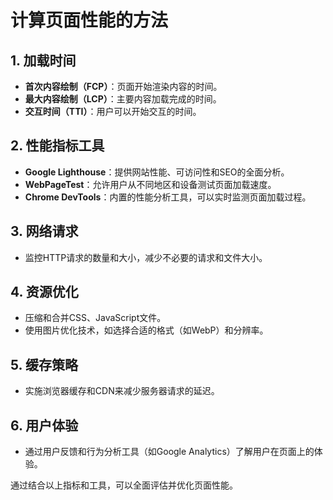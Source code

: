 # 计算页面性能的方法

## 1. 加载时间
- **首次内容绘制（FCP）**：页面开始渲染内容的时间。
- **最大内容绘制（LCP）**：主要内容加载完成的时间。
- **交互时间（TTI）**：用户可以开始交互的时间。

## 2. 性能指标工具
- **Google Lighthouse**：提供网站性能、可访问性和SEO的全面分析。
- **WebPageTest**：允许用户从不同地区和设备测试页面加载速度。
- **Chrome DevTools**：内置的性能分析工具，可以实时监测页面加载过程。

## 3. 网络请求
- 监控HTTP请求的数量和大小，减少不必要的请求和文件大小。

## 4. 资源优化
- 压缩和合并CSS、JavaScript文件。
- 使用图片优化技术，如选择合适的格式（如WebP）和分辨率。

## 5. 缓存策略
- 实施浏览器缓存和CDN来减少服务器请求的延迟。

## 6. 用户体验
- 通过用户反馈和行为分析工具（如Google Analytics）了解用户在页面上的体验。

通过结合以上指标和工具，可以全面评估并优化页面性能。
